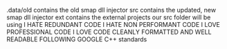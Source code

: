 .data/old contains the old smap dll injector
src contains the updated, new smap dll injector
ext contains the external projects our src folder will be using
I HATE REDUNDANT CODE
I HATE NON PERFORMANT CODE
I LOVE PROFESSIONAL CODE
I LOVE CODE CLEANLY FORMATTED AND WELL READABLE FOLLOWING GOOGLE C++ standards

